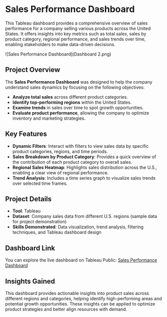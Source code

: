 # Sales Performance Dashboard

This Tableau dashboard provides a comprehensive overview of sales performance for a company selling various products across the United States. It offers insights into key metrics such as total sales, sales by product category, regional performance, and sales trends over time, enabling stakeholders to make data-driven decisions.

![Sales Performance Dashboard](Dashboard 2.png)

## Project Overview

The **Sales Performance Dashboard** was designed to help the company understand sales dynamics by focusing on the following objectives:

- **Analyze total sales** across different product categories.
- **Identify top-performing regions** within the United States.
- **Examine trends** in sales over time to spot growth opportunities.
- **Evaluate product performance**, allowing the company to optimize inventory and marketing strategies.

## Key Features

- **Dynamic Filters**: Interact with filters to view sales data by specific product categories, regions, and time periods.
- **Sales Breakdown by Product Category**: Provides a quick overview of the contribution of each product category to overall sales.
- **Regional Sales Heatmap**: Highlights sales distribution across the U.S., enabling a clear view of regional performance.
- **Trend Analysis**: Includes a time series graph to visualize sales trends over selected time frames.

## Project Details

- **Tool**: Tableau
- **Dataset**: Company sales data from different U.S. regions (sample data for project demonstration)
- **Skills Demonstrated**: Data visualization, trend analysis, filtering techniques, and Tableau dashboard design

## Dashboard Link

You can explore the live dashboard on Tableau Public: [Sales Performance Dashboard](https://public.tableau.com/views/SalesPerformancedashboard_17308819287430/Dashboard2?:language=en-US&:sid=&:redirect=auth&:display_count=n&:origin=viz_share_link)

## Insights Gained

This dashboard provides actionable insights into product sales across different regions and categories, helping identify high-performing areas and potential growth opportunities. These insights can be applied to optimize product strategies and better align resources with demand.
